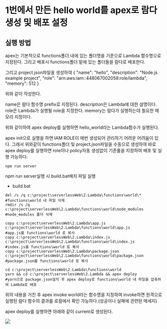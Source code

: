 # 1번에서 만든 hello world를 apex로 람다 생성 및 배포 설정

## 실행 방법

apex는 기본적으로 functions폴더 내에 있는 폴더명을 기준으로 Lambda 함수명으로 지정된다.
그리고 배포시 functions폴더 밑에 있는 폴더들을 람다로 배포한다.

그리고 project.json파일을 생성하여
{
  "name": "hello",
  "description": "Node.js example project",
  "role": "arn:aws:iam::448067002058:role/lambda",
  "memory": 512
}

위와 같이 작성한다.

name은 람다 함수명 prefix로 지정된다.
description은 Lambda에 대한 설명이다.
role은 Lambda가 실행될 role을 지정한다.
memory는 람다가 실행하는데 필요한 메모리 지정이다.

위와 같이하여 apex deploy를 실행하면 hello_world라는 Lambda함수가 실행된다.

apex init으로 실행을 하면 IAM ROLE이 매번 생성되어 관리하기 어려운 어려움이 있다.
그래서 위와같이 functions폴더 및 project.json파일을 수동으로 생성하여 바로 apex deploy를 실행하면
role이나 policy자동 생성없이 기존롤을 지정하여 배포 및 실행 가능하다.

```
npm run server
```

npm run server실행 시 build.bat배치 파일 실행

 - build.bat

 ```
 del /s /q c:\project\serverlessWeb\2.Lambda\functions\world\*                                                      #functions\world 내 파일 삭제
 rmdir /s /q c:\project\serverlessWeb\2.Lambda\functions\world\node_modules                                         #node_modules 폴더 삭제

 copy c:\project\serverlessWeb\2.Lambda\app.js c:\project\serverlessWeb\2.Lambda\functions\world\app.js             #app.js를 functions\world 로 복사
 copy c:\project\serverlessWeb\2.Lambda\index.js c:\project\serverlessWeb\2.Lambda\functions\world\index.js         #index.js를 functions\world 로 복사
 copy c:\project\serverlessWeb\2.Lambda\package.json c:\project\serverlessWeb\2.Lambda\functions\world\package.json #package.json를 functions\world 로 복사

 cd c:\project\serverlessWeb\2.Lambda\functions\world
 yarn && cd c:\project\serverlessWeb\2.Lambda && apex deploy                                                        #yarn으로 package.json설치 후 apex deploy로 functions\world 내 파일을 압축하여 Lambda로 배포
```

위의 내용을 거친 후
apex invoke world라는 함수명을 지정하여 invoke하면 원격으로 실행된 람다 함수의 결과를 로컬에서 확인 가능하다.(성공이나 실패에 관련된 메세지)

apex deploy를 실행하면 아래와 같이 current로 생성된다.

<img src="http://pds21.egloos.com/pds/201703/26/38/e0015438_58d796b7694c1.png" />



